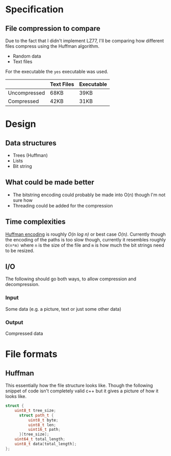 # Specification

## File compression to compare
Due to the fact that I didn't implement LZ77, I'll be comparing how different
files compress using the Huffman algorithm.

- Random data
- Text files

For the executable the `yes` executable was used.


|              | Text Files | Executable |
|--------------|------------|------------|
| Uncompressed | 68KB       | 39KB       |
| Compressed   | 42KB       | 31KB       |

# Design
## Data structures
- Trees (Huffman)
- Lists
- Bit string

## What could be made better
- The bitstring encoding could probably be made into O(n) though I'm not sure how
- Threading could be added for the compression

## Time complexities
[Huffman encoding](https://en.wikipedia.org/wiki/Huffman_coding) is roughly 
 _O(n log n)_ or best case _O(n)_. Currently though the encoding of the paths
is too slow though, currently it resembles roughly `O(n*m)` where `n` is the
size of the file and `m` is how much the bit strings need to be resized.

## I/O
The following should go both ways, to allow compression and decompression.
### Input 
Some data (e.g. a picture, text or just some other data)
### Output
Compressed data

# File formats
## Huffman
This essentially how the file structure looks like.
Though the following snippet of code isn't completely valid c++ but it gives
a picture of how it looks like.
```cpp
struct {
    uint8_t tree_size;
      struct path_t {
          uint8_t byte;
          uint8_t len;
          uint16_t path;
      }[tree_size];
    uint64_t total_length;
    uint8_t data[total_length];
};
```
